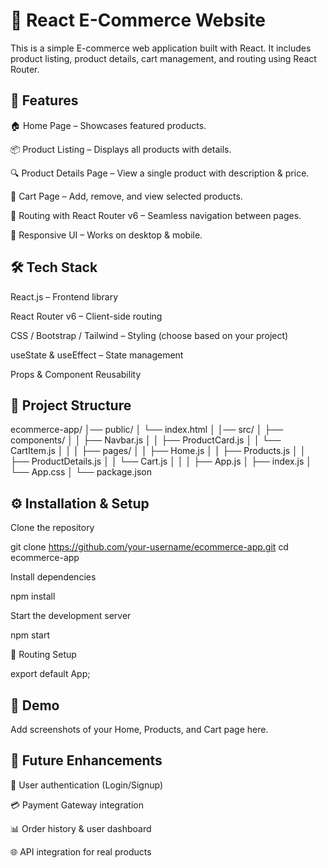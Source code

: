 # 🛒 React E-Commerce Website

This is a simple E-commerce web application built with React. It includes product listing, product details, cart management, and routing using React Router.

## 🚀 Features

🏠 Home Page – Showcases featured products.

📦 Product Listing – Displays all products with details.

🔍 Product Details Page – View a single product with description & price.

🛒 Cart Page – Add, remove, and view selected products.

🔗 Routing with React Router v6 – Seamless navigation between pages.

🎨 Responsive UI – Works on desktop & mobile.

## 🛠️ Tech Stack

React.js – Frontend library

React Router v6 – Client-side routing

CSS / Bootstrap / Tailwind – Styling (choose based on your project)

useState & useEffect – State management

Props & Component Reusability

## 📂 Project Structure
ecommerce-app/
│── public/
│   └── index.html
│
│── src/
│   ├── components/
│   │   ├── Navbar.js
│   │   ├── ProductCard.js
│   │   └── CartItem.js
│   │
│   ├── pages/
│   │   ├── Home.js
│   │   ├── Products.js
│   │   ├── ProductDetails.js
│   │   └── Cart.js
│   │
│   ├── App.js
│   ├── index.js
│   └── App.css
│
└── package.json

## ⚙️ Installation & Setup

Clone the repository

git clone https://github.com/your-username/ecommerce-app.git
cd ecommerce-app


Install dependencies

npm install


Start the development server

npm start

🧭 Routing Setup


export default App;

## 📸 Demo 

Add screenshots of your Home, Products, and Cart page here.

## 📌 Future Enhancements

🔑 User authentication (Login/Signup)

💳 Payment Gateway integration

📊 Order history & user dashboard

🌐 API integration for real products
